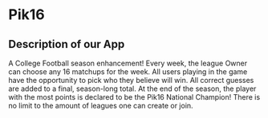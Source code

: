 # Pik16

## Description of our App

A College Football season enhancement! Every week, the league Owner can choose any 16 matchups for the week. All users playing in the game have the opportunity to pick who they believe will win. All correct guesses are added to a final, season-long total. At the end of the season, the player with the most points is declared to be the Pik16 National Champion! There is no limit to the amount of leagues one can create or join.
